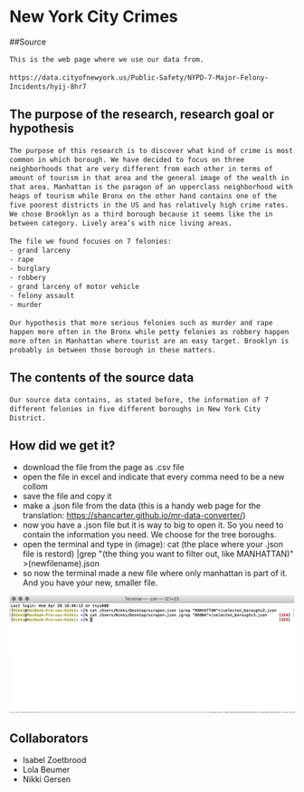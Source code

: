 # New York City Crimes

##Source

```
This is the web page where we use our data from. 

https://data.cityofnewyork.us/Public-Safety/NYPD-7-Major-Felony-Incidents/hyij-8hr7
```

## The purpose of the research, research goal or hypothesis
```
The purpose of this research is to discover what kind of crime is most common in which borough. We have decided to focus on three neighborhoods that are very different from each other in terms of amount of tourism in that area and the general image of the wealth in that area. Manhattan is the paragon of an upperclass neighborhood with heaps of tourism while Bronx on the other hand contains one of the five poorest districts in the US and has relatively high crime rates. We chose Brooklyn as a third borough because it seems like the in between category. Lively area’s with nice living areas. 

The file we found focuses on 7 felonies: 
- grand larceny 
- rape
- burglary
- robbery
- grand larceny of motor vehicle
- felony assault
- murder 

Our hypothesis that more serious felonies such as murder and rape happen more often in the Bronx while petty felonies as robbery happen more often in Manhattan where tourist are an easy target. Brooklyn is probably in between those borough in these matters. 
```

## The contents of the source data
```
Our source data contains, as stated before, the information of 7 different felonies in five different boroughs in New York City District.  

```

## How did we get it?

- download the file from the page as .csv file 
- open the file in excel and indicate that every comma need to be a new collom
- save the file and copy it
- make a .json file from the data (this is a handy web page for the translation: https://shancarter.github.io/mr-data-converter/)
- now you have a .json file but it is way to big to open it. So you need to contain the information you need. We choose for the tree boroughs. 
- open the terminal and type in (image): cat (the place where your .json file is restord) |grep "(the thing you want to filter out, like MANHATTAN)" >(newfilename).json 
- so now the terminal made a new file where only manhattan is part of it. And you have your new, smaller file. 

![NewYorkCityCrimes](terminal.png)

## Collaborators

- Isabel Zoetbrood
- Lola Beumer
- Nikki Gersen

<br><br><br>